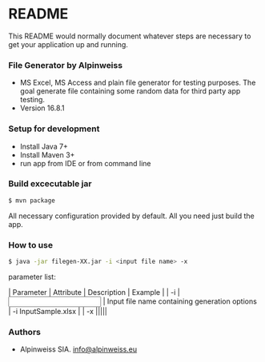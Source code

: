 # README #

This README would normally document whatever steps are necessary to get your application up and running.

### File Generator by Alpinweiss ###

* MS Excel, MS Access and plain file generator for testing purposes. The goal generate file containing some random data for third party app testing.
* Version 16.8.1

### Setup for development ###

* Install Java 7+
* Install Maven 3+
* run app from IDE or from command line

### Build excecutable jar ###

```bash
$ mvn package
```

All necessary configuration provided by default. All you need just build the app.

### How to use ###

```bash
$ java -jar filegen-XX.jar -i <input file name> -x
```

parameter list:

| Parameter | Attribute | Description | Example |
| -i | <input file name> | Input file name containing generation options | -i InputSample.xlsx |
| -x |||||


### Authors ###

* Alpinweiss SIA. info@alpinweiss.eu
